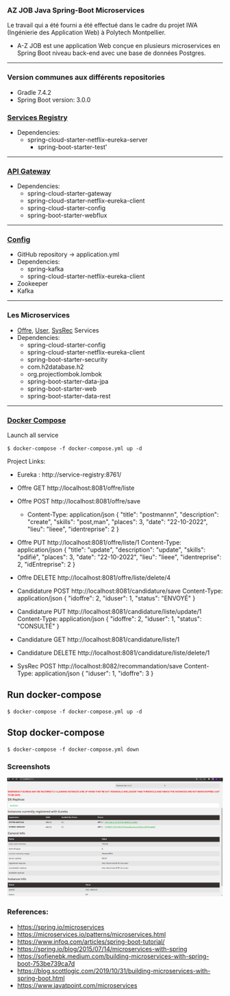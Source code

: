 ### AZ JOB Java Spring-Boot Microservices 
Le travail qui a été fourni a été effectué dans le cadre du projet IWA (Ingénierie des Application Web) à Polytech Montpellier.
- A-Z JOB est une application Web conçue en plusieurs microservices en Spring Boot niveau back-end avec une base de données Postgres. 
---
### Version communes  aux différents repositories
  - Gradle 7.4.2
  - Spring Boot version: 3.0.0

### [Services Registry](eurekaserver-azjob)
- Dependencies:
  - spring-cloud-starter-netflix-eureka-server
	- spring-boot-starter-test'
---
### [API Gateway](api-gateway-service)
- Dependencies:
  - spring-cloud-starter-gateway  
  - spring-cloud-starter-netflix-eureka-client
  - spring-cloud-starter-config
  - spring-boot-starter-webflux
---
### [Config]()
- GitHub repository -> application.yml 
- Dependencies:
  - spring-kafka
  - spring-cloud-starter-netflix-eureka-client
- Zookeeper 
- Kafka
---

### Les Microservices
- [Offre](offre), [User](user), [SysRec](sys-rec) Services
- Dependencies:
  - spring-cloud-starter-config
  - spring-cloud-starter-netflix-eureka-client
  - spring-boot-starter-security
  - com.h2database.h2
  - org.projectlombok.lombok
  - spring-boot-starter-data-jpa
  - spring-boot-starter-web 
  - spring-boot-starter-data-rest
---

### [Docker Compose]()
Launch all service
```shell
$ docker-compose -f docker-compose.yml up -d
```

Project Links: 
- Eureka : http://service-registry:8761/
- Offre GET http://localhost:8081/offre/liste
- Offre POST http://localhost:8081/offre/save
  - Content-Type: application/json
    {
    "title": "postmannn",
    "description": "create",
    "skills": "post,man",
    "places": 3,
    "date": "22-10-2022",
    "lieu": "lieee",
    "identreprise": 2
    }
- Offre PUT http://localhost:8081/offre/liste/1
  Content-Type: application/json
  {
  "title": "update",
  "description": "update",
  "skills": "pdifié",
  "places": 3,
  "date": "22-10-2022",
  "lieu": "lieee",
  "identreprise": 2,
  "idEntreprise": 2
  }
- Offre DELETE http://localhost:8081/offre/liste/delete/4
- Candidature POST http://localhost:8081/candidature/save
  Content-Type: application/json
  {
  "idoffre": 2,
  "iduser": 1,
  "status": "ENVOYÉ"
  }
- Candidature PUT http://localhost:8081/candidature/liste/update/1
  Content-Type: application/json 
  {
  "idoffre": 2,
  "iduser": 1,
  "status": "CONSULTÉ"
  }
- Candidature GET http://localhost:8081/candidature/liste/1
- Candidature DELETE http://localhost:8081/candidature/liste/delete/1

- SysRec POST http://localhost:8082/recommandation/save
  Content-Type: application/json 
  {
  "iduser": 1,
  "idoffre": 3
  }


## Run docker-compose
```shell
$ docker-compose -f docker-compose.yml up -d
```

## Stop docker-compose
```shell
$ docker-compose -f docker-compose.yml down
```

### Screenshots

![All Microservices UP](files/pictures/EUREAK.png)

### References:

- https://spring.io/microservices
- https://microservices.io/patterns/microservices.html
- https://www.infoq.com/articles/spring-boot-tutorial/
- https://spring.io/blog/2015/07/14/microservices-with-spring
- https://sofienebk.medium.com/building-microservices-with-spring-boot-753be739ca7d
- https://blog.scottlogic.com/2019/10/31/building-microservices-with-spring-boot.html
- https://www.javatpoint.com/microservices

